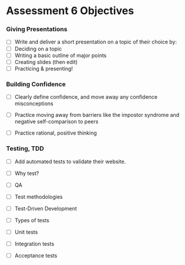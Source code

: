 # Assessment 6 Objectives

### Giving Presentations
- [ ] Write and deliver a short presentation on a topic of their choice by:
- [ ] Deciding on a topic
- [ ] Writing a basic outline of major points
- [ ] Creating slides (then edit)
- [ ] Practicing & presenting!

### Building Confidence
- [ ] Clearly define confidence, and move away any confidence misconceptions
- [ ] Practice moving away from barriers like the impostor syndrome and negative self-comparison to peers
- [ ] Practice rational, positive thinking


### Testing, TDD

- [ ] Add automated tests to validate their website.
- [ ] Why test?
- [ ] QA
- [ ] Test methodologies
- [ ] Test-Driven Development
- [ ] Types of tests
- [ ] Unit tests
- [ ] Integration tests
- [ ] Acceptance tests

